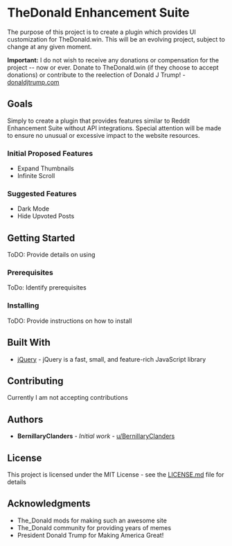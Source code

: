 # TheDonald Enhancement Suite

The purpose of this project is to create a plugin which provides UI customization for TheDonald.win. This will be an evolving project, subject to change at any given moment.

**Important:** I do not wish to receive any donations or compensation for the project -- now or ever. Donate to TheDonald.win (if they choose to accept donations) or contribute to the reelection of Donald J Trump! - [donaldjtrump.com](https://www.donaldjtrump.com/)

## Goals

Simply to create a plugin that provides features similar to Reddit Enhancement Suite without API integrations. Special attention will be made to ensure no unusual or excessive impact to the website resources.

### Initial Proposed Features

* Expand Thumbnails
* Infinite Scroll

### Suggested Features

* Dark Mode
* Hide Upvoted Posts

## Getting Started

ToDO: Provide details on using

### Prerequisites

ToDo: Identify prerequisites

### Installing

ToDO: Provide instructions on how to install

## Built With

* [jQuery](http://www.jquery.org) - jQuery is a fast, small, and feature-rich JavaScript library

## Contributing

Currently I am not accepting contributions


## Authors

* **BernillaryClanders** - *Initial work* - [u/BernillaryClanders](https://thedonald.win/u/BernillaryClanders/)

## License

This project is licensed under the MIT License - see the [LICENSE.md](LICENSE.md) file for details

## Acknowledgments

* The_Donald mods for making such an awesome site
* The_Donald community for providing years of memes
* President Donald Trump for Making America Great!
